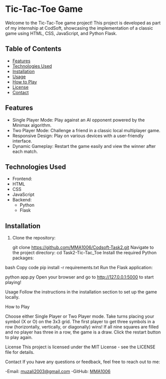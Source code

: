# Tic-Tac-Toe Game

Welcome to the Tic-Tac-Toe game project! This project is developed as part of my internship at CodSoft, showcasing the implementation of a classic game using HTML, CSS, JavaScript, and Python Flask.

## Table of Contents

- [Features](#features)
- [Technologies Used](#technologies-used)
- [Installation](#installation)
- [Usage](#usage)
- [How to Play](#how-to-play)
- [License](#license)
- [Contact](#contact)

## Features

- Single Player Mode: Play against an AI opponent powered by the Minimax algorithm.
- Two Player Mode: Challenge a friend in a classic local multiplayer game.
- Responsive Design: Play on various devices with a user-friendly interface.
- Dynamic Gameplay: Restart the game easily and view the winner after each match.

## Technologies Used

- Frontend: 
 - HTML
  - CSS
  - JavaScript
- Backend:
  - Python
  - Flask

## Installation

1. Clone the repository:
   
   git clone https://github.com/MMA1006/Codsoft-Task2.git
Navigate to the project directory:
cd Task2-Tic-Tac_Toe
Install the required Python packages:

bash
Copy code
pip install -r requirements.txt
Run the Flask application:

python app.py
Open your browser and go to http://127.0.0.1:5000 to start playing!

Usage
Follow the instructions in the installation section to set up the game locally.

How to Play

Choose either Single Player or Two Player mode.
Take turns placing your symbol (X or O) on the 3x3 grid.
The first player to get three symbols in a row (horizontally, vertically, or diagonally) wins!
If all nine squares are filled and no player has three in a row, the game is a draw.
Click the restart button to play again.

License
This project is licensed under the MIT License - see the LICENSE file for details.

Contact
If you have any questions or feedback, feel free to reach out to me:

-Email: muzali2003@gmail.com
-GitHub: [MMA1006](https://github.com/MMA1006)
